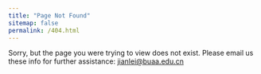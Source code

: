 ```yaml
---
title: "Page Not Found"
sitemap: false
permalink: /404.html
---
```


Sorry, but the page you were trying to view does not exist.
Please email us these info for further assistance: <jianlei@buaa.edu.cn>